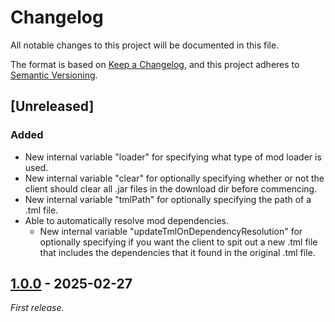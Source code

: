 # Changelog

All notable changes to this project will be documented in this file.

The format is based on [Keep a Changelog](https://keepachangelog.com/en/1.1.0/),
and this project adheres to [Semantic Versioning](https://semver.org/spec/v2.0.0.html).


## [Unreleased]

### Added
- New internal variable "loader" for specifying what type of mod loader is used. 
- New internal variable "clear" for optionally specifying whether or not the client should clear all .jar files in the download dir before commencing.
- New internal variable "tmlPath" for optionally specifying the path of a .tml file.
- Able to automatically resolve mod dependencies.
  - New internal variable "updateTmlOnDependencyResolution" for optionally specifying if you want the client to spit out a new .tml file that includes the dependencies that it found in the original .tml file.


## [1.0.0] - 2025-02-27

_First release._


[1.0.0]: https://github.com/prof-egg/mc-mod-downloader/releases/tag/v1.0.0
